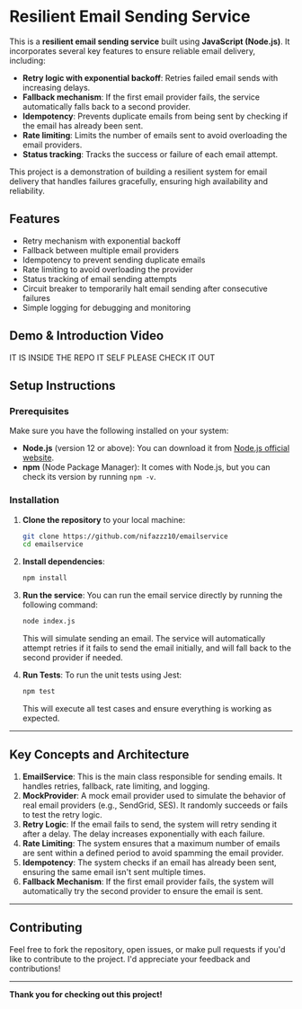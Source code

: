 # Resilient Email Sending Service

This is a **resilient email sending service** built using **JavaScript (Node.js)**. It incorporates several key features to ensure reliable email delivery, including:

- **Retry logic with exponential backoff**: Retries failed email sends with increasing delays.
- **Fallback mechanism**: If the first email provider fails, the service automatically falls back to a second provider.
- **Idempotency**: Prevents duplicate emails from being sent by checking if the email has already been sent.
- **Rate limiting**: Limits the number of emails sent to avoid overloading the email providers.
- **Status tracking**: Tracks the success or failure of each email attempt.

This project is a demonstration of building a resilient system for email delivery that handles failures gracefully, ensuring high availability and reliability.

## Features
- Retry mechanism with exponential backoff
- Fallback between multiple email providers
- Idempotency to prevent sending duplicate emails
- Rate limiting to avoid overloading the provider
- Status tracking of email sending attempts
- Circuit breaker to temporarily halt email sending after consecutive failures
- Simple logging for debugging and monitoring

## Demo & Introduction Video
IT IS INSIDE THE REPO IT SELF PLEASE CHECK IT OUT
## Setup Instructions

### Prerequisites
Make sure you have the following installed on your system:
- **Node.js** (version 12 or above): You can download it from [Node.js official website](https://nodejs.org/).
- **npm** (Node Package Manager): It comes with Node.js, but you can check its version by running `npm -v`.

### Installation

1. **Clone the repository** to your local machine:

    ```bash
    git clone https://github.com/nifazzz10/emailservice
    cd emailservice
    ```

2. **Install dependencies**:

    ```bash
    npm install
    ```

3. **Run the service**:
    You can run the email service directly by running the following command:

    ```bash
    node index.js
    ```

    This will simulate sending an email. The service will automatically attempt retries if it fails to send the email initially, and will fall back to the second provider if needed.

4. **Run Tests**:
    To run the unit tests using Jest:

    ```bash
    npm test
    ```

    This will execute all test cases and ensure everything is working as expected.

---


## Key Concepts and Architecture

1. **EmailService**: This is the main class responsible for sending emails. It handles retries, fallback, rate limiting, and logging.
2. **MockProvider**: A mock email provider used to simulate the behavior of real email providers (e.g., SendGrid, SES). It randomly succeeds or fails to test the retry logic.
3. **Retry Logic**: If the email fails to send, the system will retry sending it after a delay. The delay increases exponentially with each failure.
4. **Rate Limiting**: The system ensures that a maximum number of emails are sent within a defined period to avoid spamming the email provider.
5. **Idempotency**: The system checks if an email has already been sent, ensuring the same email isn't sent multiple times.
6. **Fallback Mechanism**: If the first email provider fails, the system will automatically try the second provider to ensure the email is sent.

---

## Contributing

Feel free to fork the repository, open issues, or make pull requests if you'd like to contribute to the project. I'd appreciate your feedback and contributions!




---

**Thank you for checking out this project!**

